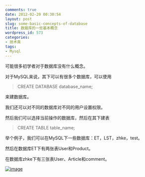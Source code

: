 ```yaml
---
comments: true
date: 2012-02-20 00:30:54
layout: post
slug: some-basic-concepts-of-database
title: 数据库的一些基本概念
wordpress_id: 573
categories:
- 技术类
tags:
- Mysql
---
```


可能很多初学者对于数据库没有什么概念。

 

对于MySQL来说，其下可以有很多个数据库，可以使用

 

>   
> 
> CREATE DATABASE database_name;

 

来建数据库。

 

我们还可以对不同的数据库对不同的用户设置权限。

 

然后我们可以选择当前操作的数据库，然后在其下建表

 

>   
> 
> CREATE TABLE table_name;

 

举个例子，我们可以在MySQL下一些数据库：ET，LST，zhke，test。

 

然后在数据库ET下有两张表User和Product。

<!-- more -->

 

在数据库zhke下有三张表User、Article和comment。

 

[![image](http://everet.org/wp-content/uploads/2012/02/image_thumb11.png)](http://everet.org/wp-content/uploads/2012/02/image11.png)
